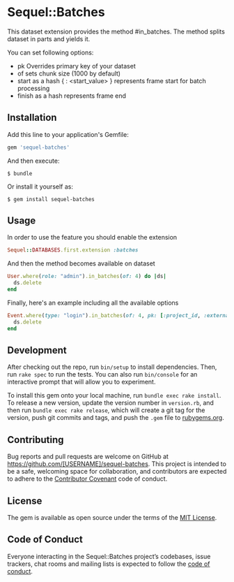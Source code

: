 # Sequel::Batches

This dataset extension provides the method #in_batches. The method splits dataset in parts and yields it.

You can set following options:
  - pk Overrides primary key of your dataset
  - of sets chunk size (1000 by default)
  - start as a hash { <column>: <start_value> } represents frame start for batch processing
  - finish as a hash represents frame end

## Installation

Add this line to your application's Gemfile:

```ruby
gem 'sequel-batches'
```

And then execute:

    $ bundle

Or install it yourself as:

    $ gem install sequel-batches

## Usage

In order to use the feature you should enable the extension

```ruby
Sequel::DATABASES.first.extension :batches
```

And then the method becomes available on dataset

```ruby
User.where(role: "admin").in_batches(of: 4) do |ds|
  ds.delete
end
```

Finally, here's an example including all the available options

```ruby
Event.where(type: "login").in_batches(of: 4, pk: [:project_id, :external_user_id], start: { project_id: 2, external_user_id: 3 }, finish: { project_id: 5, external_user_id: 70 }) do |ds|
  ds.delete
end
```

## Development

After checking out the repo, run `bin/setup` to install dependencies. Then, run `rake spec` to run the tests. You can also run `bin/console` for an interactive prompt that will allow you to experiment.

To install this gem onto your local machine, run `bundle exec rake install`. To release a new version, update the version number in `version.rb`, and then run `bundle exec rake release`, which will create a git tag for the version, push git commits and tags, and push the `.gem` file to [rubygems.org](https://rubygems.org).

## Contributing

Bug reports and pull requests are welcome on GitHub at https://github.com/[USERNAME]/sequel-batches. This project is intended to be a safe, welcoming space for collaboration, and contributors are expected to adhere to the [Contributor Covenant](http://contributor-covenant.org) code of conduct.

## License

The gem is available as open source under the terms of the [MIT License](https://opensource.org/licenses/MIT).

## Code of Conduct

Everyone interacting in the Sequel::Batches project’s codebases, issue trackers, chat rooms and mailing lists is expected to follow the [code of conduct](https://github.com/[USERNAME]/sequel-batches/blob/master/CODE_OF_CONDUCT.md).
